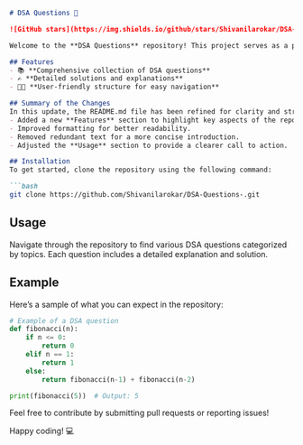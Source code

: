 ```markdown
# DSA Questions 🚀

![GitHub stars](https://img.shields.io/github/stars/Shivanilarokar/DSA-Questions-?style=social) ![Forks](https://img.shields.io/github/forks/Shivanilarokar/DSA-Questions-?style=social)

Welcome to the **DSA Questions** repository! This project serves as a platform for developers and learners to practice and enhance their skills in Data Structures and Algorithms (DSA). This repository is designed to help you improve your understanding of various data structures and algorithms through a collection of questions and solutions.

## Features
- 📚 **Comprehensive collection of DSA questions**
- ✍️ **Detailed solutions and explanations**
- 👩‍💻 **User-friendly structure for easy navigation**

## Summary of the Changes
In this update, the README.md file has been refined for clarity and structure. The following changes were made:
- Added a new **Features** section to highlight key aspects of the repository.
- Improved formatting for better readability.
- Removed redundant text for a more concise introduction.
- Adjusted the **Usage** section to provide a clearer call to action.

## Installation
To get started, clone the repository using the following command:

```bash
git clone https://github.com/Shivanilarokar/DSA-Questions-.git
```

## Usage
Navigate through the repository to find various DSA questions categorized by topics. Each question includes a detailed explanation and solution.

## Example
Here’s a sample of what you can expect in the repository:

```python
# Example of a DSA question
def fibonacci(n):
    if n <= 0:
        return 0
    elif n == 1:
        return 1
    else:
        return fibonacci(n-1) + fibonacci(n-2)

print(fibonacci(5))  # Output: 5
```

Feel free to contribute by submitting pull requests or reporting issues!

Happy coding! 💻
```